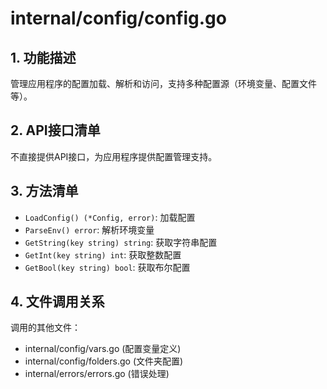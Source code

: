 # internal/config/config.go

## 1. 功能描述
管理应用程序的配置加载、解析和访问，支持多种配置源（环境变量、配置文件等）。

## 2. API接口清单
不直接提供API接口，为应用程序提供配置管理支持。

## 3. 方法清单
- `LoadConfig() (*Config, error)`: 加载配置
- `ParseEnv() error`: 解析环境变量
- `GetString(key string) string`: 获取字符串配置
- `GetInt(key string) int`: 获取整数配置
- `GetBool(key string) bool`: 获取布尔配置

## 4. 文件调用关系
调用的其他文件：
- internal/config/vars.go (配置变量定义)
- internal/config/folders.go (文件夹配置)
- internal/errors/errors.go (错误处理) 